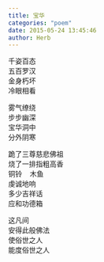 ```yaml
---
title: 宝华
categories: "poem"
date: 2015-05-24 13:45:46
author: Herb
---
```

千姿百态\
五百罗汉\
金身朽坏\
冷眼相看

雾气缭绕\
步步幽深\
宝华洞中\
分外阴寒

跪了三尊慈悲佛祖\
烧了一排指粗高香\
铜铃    木鱼\
虔诚地响\
多少吉祥话\
应和功德箱

这凡间\
安得此般佛法\
使俗世之人\
能度俗世之人